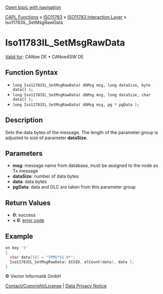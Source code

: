 [Open topic with navigation](../../../../../../CANoeDEFamily.htm#Topics/CAPLFunctions/ISO11783/ISOInteractionLayer/Functions/CAPLfunctionIso11783ILSetMsgRawData.md)

[CAPL Functions](../../../CAPLfunctions.md) » [ISO11783](../../CAPLfunctionsISO11783Overview.md) » [ISO11783 Interaction Layer](../CAPLfunctionsISOILOverview.md) » Iso11783IL_SetMsgRawData

# Iso11783IL_SetMsgRawData

[Valid for](../../../../Shared/FeatureAvailability.md):  CANoe DE • CANoe4SW DE

## Function Syntax

- `long Iso11783IL_SetMsgRawData( dbMsg msg, long dataSize, byte data[] );`
- `long Iso11783IL_SetMsgRawData( dbMsg msg, long dataSize, char data[] );`
- `long Iso11783IL_SetMsgRawData( dbMsg msg, pg * pgData );`

## Description

Sets the data bytes of the message. The length of the parameter group is adjusted to size of parameter **dataSize**.

## Parameters

- **msg**: message name from database, must be assigned to the node as Tx message
- **dataSize**: number of data bytes
- **data**: data bytes
- **pgData**: data and DLC are taken from this parameter group

## Return Values

- **0**: success
- **< 0**: [error code](../../../CAPLfunctionsISOj1939ErrorCodes.md)

## Example

```c
on key 't'
{
  char data[10] = "TPMS*V1.0*";
  Iso11783IL_SetMsgRawData( ECUID, elCount(data), data );
}
```

© Vector Informatik GmbH

[Contact/Copyright/License](../../../../Shared/ContactCopyrightLicense.md) | [Data Privacy Notice](https://www.vector.com/int/en/company/get-info/privacy-policy/)